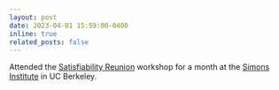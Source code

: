 ```yaml
---
layout: post
date: 2023-04-01 15:59:00-0400
inline: true
related_posts: false
---
```


Attended the [Satisfiability Reunion](https://simons.berkeley.edu/programs/extended-reunion-satisfiability) workshop for a month at the [Simons Institute](https://simons.berkeley.edu/homepage) in UC Berkeley.
